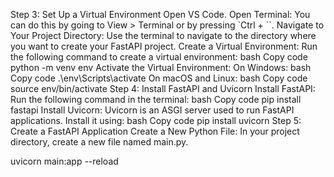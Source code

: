 Step 3: Set Up a Virtual Environment
Open VS Code.
Open Terminal: You can do this by going to View > Terminal or by pressing `Ctrl + ``.
Navigate to Your Project Directory: Use the terminal to navigate to the directory where you want to create your FastAPI project.
Create a Virtual Environment: Run the following command to create a virtual environment:
bash
Copy code
python -m venv env
Activate the Virtual Environment:
On Windows:
bash
Copy code
.\env\Scripts\activate
On macOS and Linux:
bash
Copy code
source env/bin/activate
Step 4: Install FastAPI and Uvicorn
Install FastAPI: Run the following command in the terminal:
bash
Copy code
pip install fastapi
Install Uvicorn: Uvicorn is an ASGI server used to run FastAPI applications. Install it using:
bash
Copy code
pip install uvicorn
Step 5: Create a FastAPI Application
Create a New Python File: In your project directory, create a new file named main.py.

uvicorn main:app --reload
